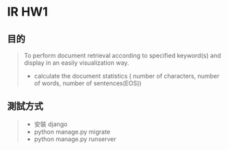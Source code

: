 # IR HW1
## 目的
> To perform document retrieval according to specified keyword(s) and display in an easily visualization way.
> - calculate the document statistics ( number of characters, number of words, number of sentences(EOS))

## 測試方式
> - 安裝 django
> -  python manage.py migrate
> -  python manage.py runserver
